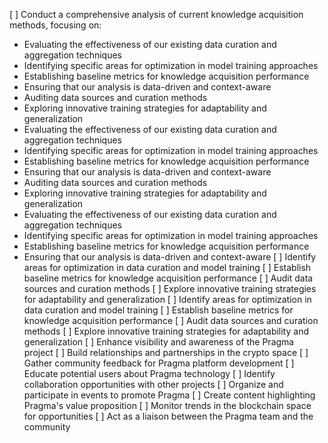 [ ] Conduct a comprehensive analysis of current knowledge acquisition methods, focusing on:
- Evaluating the effectiveness of our existing data curation and aggregation techniques
- Identifying specific areas for optimization in model training approaches
- Establishing baseline metrics for knowledge acquisition performance
- Ensuring that our analysis is data-driven and context-aware
- Auditing data sources and curation methods
- Exploring innovative training strategies for adaptability and generalization
- Evaluating the effectiveness of our existing data curation and aggregation techniques
- Identifying specific areas for optimization in model training approaches
- Establishing baseline metrics for knowledge acquisition performance
- Ensuring that our analysis is data-driven and context-aware
- Auditing data sources and curation methods
- Exploring innovative training strategies for adaptability and generalization
- Evaluating the effectiveness of our existing data curation and aggregation techniques
- Identifying specific areas for optimization in model training approaches
- Establishing baseline metrics for knowledge acquisition performance
- Ensuring that our analysis is data-driven and context-aware
[ ] Identify areas for optimization in data curation and model training
[ ] Establish baseline metrics for knowledge acquisition performance
[ ] Audit data sources and curation methods
[ ] Explore innovative training strategies for adaptability and generalization
[ ] Identify areas for optimization in data curation and model training
[ ] Establish baseline metrics for knowledge acquisition performance
[ ] Audit data sources and curation methods
[ ] Explore innovative training strategies for adaptability and generalization
[ ] Enhance visibility and awareness of the Pragma project
[ ] Build relationships and partnerships in the crypto space
[ ] Gather community feedback for Pragma platform development
[ ] Educate potential users about Pragma technology
[ ] Identify collaboration opportunities with other projects
[ ] Organize and participate in events to promote Pragma
[ ] Create content highlighting Pragma's value proposition
[ ] Monitor trends in the blockchain space for opportunities
[ ] Act as a liaison between the Pragma team and the community